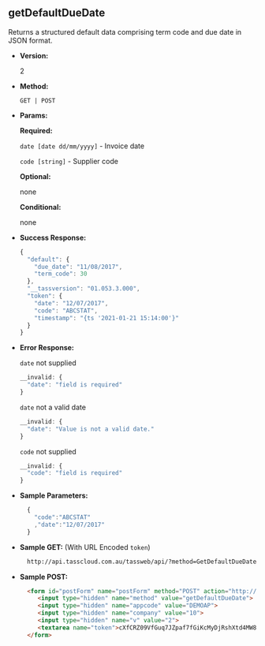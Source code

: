 **getDefaultDueDate**
----
  Returns a structured default data comprising term code and due date in JSON format.

* **Version:**

  2

* **Method:**

  `GET | POST`
  
*  **Params:**

   **Required:**
 
   `date [date dd/mm/yyyy]` - Invoice date
   
   `code [string]` - Supplier code

   **Optional:**

   none

   **Conditional:**

   none

* **Success Response:**

    ```javascript
    {
      "default": {
        "due_date": "11/08/2017",
        "term_code": 30
      },
      "__tassversion": "01.053.3.000",
      "token": {
        "date": "12/07/2017",
        "code": "ABCSTAT",
        "timestamp": "{ts '2021-01-21 15:14:00'}"
      }
    }
    ```
 
* **Error Response:**

    `date` not supplied
    ```javascript
    __invalid: {
      "date": "field is required"
    }
    ```
    
    `date` not a valid date
    ```javascript
    __invalid: {
      "date": "Value is not a valid date."
    }
    ```
    
    `code` not supplied
    ```javascript
    __invalid: {
      "code": "field is required"
    }
    ```
    
* **Sample Parameters:**

  ```javascript
    { 
      "code":"ABCSTAT"
      ,"date":"12/07/2017"
    }
  ```

* **Sample GET:** (With URL Encoded `token`)

  ```HTML
    http://api.tasscloud.com.au/tassweb/api/?method=GetDefaultDueDate&appcode=DEMOAP&company=10&v=2&token=cXfCRZ09VfGuq7JZpaf7fGiKcMyDjRshXtd4MW8eChXMd93etG4yF7yFGt68WFzh
  ```
  
* **Sample POST:**

  ```HTML
    <form id="postForm" name="postForm" method="POST" action="http://api.tasscloud.com.au/tassweb/api/">
       <input type="hidden" name="method" value="getDefaultDueDate">
       <input type="hidden" name="appcode" value="DEMOAP">
       <input type="hidden" name="company" value="10">
       <input type="hidden" name="v" value="2">
       <textarea name="token">cXfCRZ09VfGuq7JZpaf7fGiKcMyDjRshXtd4MW8eChXMd93etG4yF7yFGt68WFzh</textarea>
    </form>
  ```
